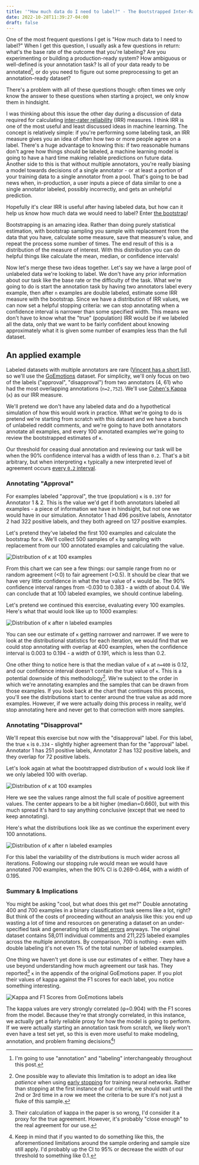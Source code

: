 ```yaml
---
title: '"How much data do I need to label?" - The Bootstrapped Inter-Rater Reliability Answer'
date: 2022-10-28T11:39:27-04:00
draft: false
---
```

<meta name="twitter:card" content="summary">
<meta name="twitter:site" content="@pmbaumgartner">
<meta name="twitter:creator" content="@pmbaumgartner">
<meta name="twitter:title" content='"How much data do I need to label?" - The Bootstrapped Inter-Rater Reliability Answer'>
<meta name="twitter:description" content="Let's do the bootstrap!">
<meta name="twitter:image" content="https://i.ibb.co/0rNMYXV/facesweird.png">

One of the most frequent questions I get is "How much data to I need to label?" When I get this question, I usually ask a few questions in return: what's the base rate of the outcome that you're labeling? Are you experimenting or building a production-ready system? How ambiguous or well-defined is your annotation task? Is all of your data ready to be annotated[^1], or do you need to figure out some preprocessing to get an annotation-ready dataset?

There's a problem with all of these questions though: often times we only know the answer to these questions when starting a project, we only know them in hindsight.

I was thinking about this issue the other day during a discussion of data required for calculating [inter-rater reliability](https://en.wikipedia.org/wiki/Inter-rater_reliability) (IRR) measures. I think IRR is one of the most useful and least discussed ideas in machine learning. The concept is relatively simple: if you're performing some labeling task, an IRR measure gives you an idea of often how two or more people agree on a label. There's a huge advantage to knowing this: if two reasonable humans don't agree how things should be labeled, a machine learning model is going to have a hard time making reliable predictions on future data. Another side to this is that without multiple annotators, you're really biasing a model towards decisions of a single annotator - or at least a portion of your training data to a single annotator from a pool. That's going to be bad news when, in-production, a user inputs a piece of data similar to one a single annotator labeled, possibly incorrectly, and gets an unhelpful prediction.

Hopefully it's clear IRR is useful after having labeled data, but how can it help us know how much data we would need to label? Enter [the bootstrap](https://en.wikipedia.org/wiki/Bootstrapping_(statistics))!

Bootstrapping is an amazing idea. Rather than doing purely statistical estimation, with bootstrap sampling you sample with replacement from the data that you have, calculate some measure, save that measure's value, and repeat the process some number of times. The end result of this is a distribution of the measure of interest. With this distribution you can do helpful things like calculate the mean, median, or confidence intervals!

Now let's merge these two ideas together. Let's say we have a large pool of unlabeled data we're looking to label. We don't have any prior information about our task like the base rate or the difficulty of the task. What we're going to do is start the annotation task by having two annotators label every example, then after `n` examples are double labeled, estimate some IRR measure with the bootstrap. Since we have a distribution of IRR values, we can now set a helpful stopping criteria: we can stop annotating when a confidence interval is narrower than some specified width. This means we don't have to know what the "true" (population) IRR would be if we labeled all the data, only that we want to be fairly confident about knowing approximately what it is given some number of examples less than the full dataset.

## An applied example

Labeled datasets with multiple annotators are rare ([Vincent has a short list](https://koaning.io/til/2022-10-07-annotation-datasets/)), so we'll use the [GoEmotions](https://arxiv.org/abs/2005.00547) dataset. For simplicity, we'll only focus on two of the labels ("approval", "disapproval") from two annotators (4, 61) who had the most overlapping annotations (`n=2,752`). We'll use [Cohen's Kappa](https://en.wikipedia.org/wiki/Cohen%27s_kappa) (`κ`) as our IRR measure.

We'll pretend we don't have any labeled data and do a hypothetical simulation of how this would work in practice. What we're going to do is pretend we're starting from scratch with this dataset and we have a bunch of unlabeled reddit comments, and we're going to have both annotators annotate all examples, and every 100 annotated examples we're going to review the bootstrapped estimates of `κ`.

Our threshold for ceasing dual annotation and reviewing our task will be when the 90% confidence interval has a width of less than `0.2`. That's a bit arbitrary, but when interpreting `κ` typically a new interpreted level of agreement occurs [every `0.2` interval](https://www.statology.org/cohens-kappa-statistic/).

### Annotating "Approval"

For examples labeled "approval", the true (population) `κ` is `0.197` for Annotator 1 & 2. This is the value we'd get if both annotators labeled all examples - a piece of information we have in hindsight, but not one we would have in our simulation. Annotator 1 had 496 positive labels, Annotator 2 had 322 positive labels, and they both agreed on 127 positive examples.

Let's pretend they've labeled the first 100 examples and calculate the bootstrap for `κ`. We'll collect 500 samples of `κ` by sampling with replacement from our 100 annotated examples and calculating the value.

![Distribution of κ at 100 examples](approval100.svg)

From this chart we can see a few things: our sample range from no or random agreement (<0) to fair agreement (>0.5). It should be clear that we have very little confidence in what the true value of `κ` would be. The 90% confidence interval ranges from -0.030 to 0.383 - a width of about 0.4. We can conclude that at 100 labeled examples, we should continue labeling.

Let's pretend we continued this exercise, evaluating every 100 examples. Here's what that would look like up to 1000 examples:

![Distribution of κ after n labeled examples](approval-all.svg)

You can see our estimate of `κ` getting narrower and narrower. If we were to look at the distributional statistics for each iteration, we would find that we could stop annotating with overlap at 400 examples, when the confidence interval is 0.003 to 0.194 - a width of 0.191, which is less than 0.2. 

One other thing to notice here is that the median value of `κ` at `n=400` is 0.12, and our confidence interval doesn't contain the true value of `κ`. This is a potential downside of this methodology[^3]. We're subject to the order in which we're annotating examples and the samples that can be drawn from those examples. If you look back at the chart that continues this process, you'll see the distributions start to center around the true value as add more examples. However, if we were actually doing this process in reality, we'd stop annotating here and never get to that correction with more samples.

### Annotating "Disapproval"

We'll repeat this exercise but now with the "disapproval" label. For this label, the true `κ` is `0.334` - slightly higher agreement than for the "approval" label. Annotator 1 has 251 positive labels, Annotator 2 has 132 positive labels, and they overlap for 72 positive labels.

Let's look again at what the bootstrapped distribution of `κ` would look like if we only labeled 100 with overlap.

![Distribution of κ at 100 examples](disapproval100.svg)

Here we see the values range almost the full scale of positive agreement values. The center appears to be a bit higher (median=0.660), but with this much spread it's hard to say anything conclusive (except that we need to keep annotating).

Here's what the distributions look like as we continue the experiment every 100 annotations.

![Distribution of κ after n labeled examples](disapproval-all.svg)

For this label the variability of the distributions is much wider across all iterations. Following our stopping rule would mean we would have annotated 700 examples, when the 90% CI is 0.269-0.464, with a width of 0.195.

### Summary & Implications

You might be asking "cool, but what does this get me?" Double annotating 400 and 700 examples in a binary classification task seems like a lot, right? But think of the costs of proceeding without an analysis like this: you end up wasting a lot of time and resources on generating a dataset on an under-specified task and generating lots of [label errors](https://www.surgehq.ai/blog/30-percent-of-googles-reddit-emotions-dataset-is-mislabeled) anyways. The original dataset contains 58,011 individual comments and 211,225 labeled examples across the multiple annotators. By comparison, 700 is nothing - even with double labeling it's not even 1% of the total number of labeled examples.

One thing we haven't yet done is use our estimates of `κ` either. They have a use beyond understanding how much agreement our task has. They reported[^2] `κ` in the appendix of the original GoEmotions paper. If you plot their values of kappa against the F1 scores for each label, you notice something interesting.

![Kappa and F1 Scores from GoEmotions labels](kappaf1.svg)

The kappa values are very strongly correlated (φ=0.904) with the F1 scores from the model. Because they're that strongly correlated, in this instance, we actually get a fairly reliable proxy for how the model is going to perform. If we were actually starting an annotation task from scratch, we likely won't even have a test set yet, so this is even more useful to make modeling, annotation, and problem framing decisions[^4]!


[^1]: I'm going to use "annotation" and "labeling" interchangeably throughout this post.
[^2]: Their calculation of kappa in the paper is so wrong, I'd consider it a proxy for the true agreement. However, it's probably "close enough" to the real agreement for our use.
[^3]: One possible way to alleviate this limitation is to adopt an idea like _patience_ when using [early stopping](https://machinelearningmastery.com/how-to-stop-training-deep-neural-networks-at-the-right-time-using-early-stopping/) for training neural networks. Rather than stopping at the first instance of our criteria, we should wait until the 2nd or 3rd time in a row we meet the criteria to be sure it's not just a fluke of this sample.
[^4]: Keep in mind that if you wanted to do something like this, the aforementioned limitations around the sample ordering and sample size still apply. I'd probably up the CI to 95% or decrease the width of our threshold to something like 0.1.